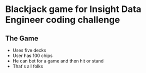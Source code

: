 Blackjack game for Insight Data Engineer coding challenge
==============

The Game
--------------

- Uses five decks
- User has 100 chips
- He can bet for a game and then hit or stand
- That's all folks
